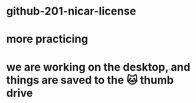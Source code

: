 # github-201-nicar-license
# more practicing
# we are working on the desktop, and things are saved to the :cat: thumb drive

